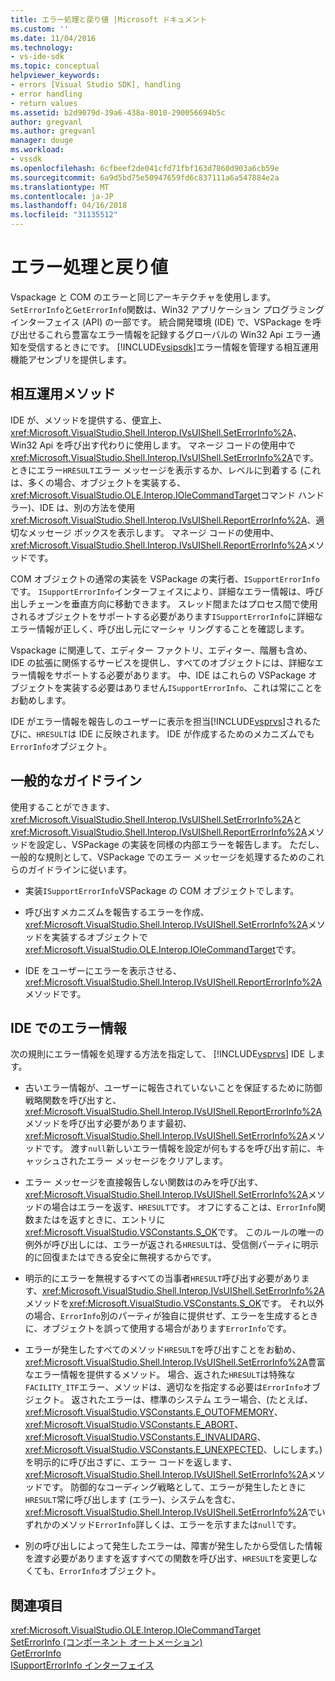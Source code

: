 ```yaml
---
title: エラー処理と戻り値 |Microsoft ドキュメント
ms.custom: ''
ms.date: 11/04/2016
ms.technology:
- vs-ide-sdk
ms.topic: conceptual
helpviewer_keywords:
- errors [Visual Studio SDK], handling
- error handling
- return values
ms.assetid: b2d9079d-39a6-438a-8010-290056694b5c
author: gregvanl
ms.author: gregvanl
manager: douge
ms.workload:
- vssdk
ms.openlocfilehash: 6cfbeef2de041cfd71fbf163d7860d903a6cb59e
ms.sourcegitcommit: 6a9d5bd75e50947659fd6c837111a6a547884e2a
ms.translationtype: MT
ms.contentlocale: ja-JP
ms.lasthandoff: 04/16/2018
ms.locfileid: "31135512"
---
```

# <a name="error-handling-and-return-values"></a>エラー処理と戻り値
Vspackage と COM のエラーと同じアーキテクチャを使用します。 `SetErrorInfo`と`GetErrorInfo`関数は、Win32 アプリケーション プログラミング インターフェイス (API) の一部です。 統合開発環境 (IDE) で、VSPackage を呼び出せるこれら豊富なエラー情報を記録するグローバルの Win32 Api エラー通知を受信するときにです。 [!INCLUDE[vsipsdk](../extensibility/includes/vsipsdk_md.md)]エラー情報を管理する相互運用機能アセンブリを提供します。  
  
## <a name="interop-methods"></a>相互運用メソッド  
 IDE が、メソッドを提供する、便宜上、 <xref:Microsoft.VisualStudio.Shell.Interop.IVsUIShell.SetErrorInfo%2A>、Win32 Api を呼び出す代わりに使用します。 マネージ コードの使用中で<xref:Microsoft.VisualStudio.Shell.Interop.IVsUIShell.SetErrorInfo%2A>です。 ときにエラー`HRESULT`エラー メッセージを表示するか、レベルに到着する (これは、多くの場合、オブジェクトを実装する、<xref:Microsoft.VisualStudio.OLE.Interop.IOleCommandTarget>コマンド ハンドラー)、IDE は、別の方法を使用<xref:Microsoft.VisualStudio.Shell.Interop.IVsUIShell.ReportErrorInfo%2A>、適切なメッセージ ボックスを表示します。 マネージ コードの使用中、<xref:Microsoft.VisualStudio.Shell.Interop.IVsUIShell.ReportErrorInfo%2A>メソッドです。  
  
 COM オブジェクトの通常の実装を VSPackage の実行者、`ISupportErrorInfo`です。 `ISupportErrorInfo`インターフェイスにより、詳細なエラー情報は、呼び出しチェーンを垂直方向に移動できます。 スレッド間またはプロセス間で使用されるオブジェクトをサポートする必要があります`ISupportErrorInfo`に詳細なエラー情報が正しく、呼び出し元にマーシャ リングすることを確認します。  
  
 Vspackage に関連して、エディター ファクトリ、エディター、階層も含め、IDE の拡張に関係するサービスを提供し、すべてのオブジェクトには、詳細なエラー情報をサポートする必要があります。 中、IDE はこれらの VSPackage オブジェクトを実装する必要はありません`ISupportErrorInfo`、これは常にことをお勧めします。  
  
 IDE がエラー情報を報告しのユーザーに表示を担当[!INCLUDE[vsprvs](../code-quality/includes/vsprvs_md.md)]されるたびに、`HRESULT`は IDE に反映されます。 IDE が作成するためのメカニズムでも`ErrorInfo`オブジェクト。  
  
## <a name="general-guidelines"></a>一般的なガイドライン  
 使用することができます、<xref:Microsoft.VisualStudio.Shell.Interop.IVsUIShell.SetErrorInfo%2A>と<xref:Microsoft.VisualStudio.Shell.Interop.IVsUIShell.ReportErrorInfo%2A>メソッドを設定し、VSPackage の実装を同様の内部エラーを報告します。 ただし、一般的な規則として、VSPackage でのエラー メッセージを処理するためのこれらのガイドラインに従います。  
  
-   実装`ISupportErrorInfo`VSPackage の COM オブジェクトでします。  
  
-   呼び出すメカニズムを報告するエラーを作成、<xref:Microsoft.VisualStudio.Shell.Interop.IVsUIShell.SetErrorInfo%2A>メソッドを実装するオブジェクトで<xref:Microsoft.VisualStudio.OLE.Interop.IOleCommandTarget>です。  
  
-   IDE をユーザーにエラーを表示させる、<xref:Microsoft.VisualStudio.Shell.Interop.IVsUIShell.ReportErrorInfo%2A>メソッドです。  
  
## <a name="error-information-in-the-ide"></a>IDE でのエラー情報  
 次の規則にエラー情報を処理する方法を指定して、 [!INCLUDE[vsprvs](../code-quality/includes/vsprvs_md.md)] IDE します。  
  
-   古いエラー情報が、ユーザーに報告されていないことを保証するために防御戦略関数を呼び出すと、<xref:Microsoft.VisualStudio.Shell.Interop.IVsUIShell.ReportErrorInfo%2A>メソッドを呼び出す必要があります最初、<xref:Microsoft.VisualStudio.Shell.Interop.IVsUIShell.SetErrorInfo%2A>メソッドです。 渡す`null`新しいエラー情報を設定が何もするを呼び出す前に、キャッシュされたエラー メッセージをクリアします。  
  
-   エラー メッセージを直接報告しない関数はのみを呼び出す、<xref:Microsoft.VisualStudio.Shell.Interop.IVsUIShell.SetErrorInfo%2A>メソッドの場合はエラーを返す、`HRESULT`です。 オフにすることは、`ErrorInfo`関数またはを返すときに、エントリに<xref:Microsoft.VisualStudio.VSConstants.S_OK>です。 このルールの唯一の例外が呼び出しには、エラーが返される`HRESULT`は、受信側パーティに明示的に回復またはできる安全に無視するからです。  
  
-   明示的にエラーを無視するすべての当事者`HRESULT`呼び出す必要があります、<xref:Microsoft.VisualStudio.Shell.Interop.IVsUIShell.SetErrorInfo%2A>メソッドを<xref:Microsoft.VisualStudio.VSConstants.S_OK>です。 それ以外の場合、`ErrorInfo`別のパーティが独自に提供せず、エラーを生成するときに、オブジェクトを誤って使用する場合があります`ErrorInfo`です。  
  
-   エラーが発生したすべてのメソッド`HRESULT`を呼び出すことをお勧め、<xref:Microsoft.VisualStudio.Shell.Interop.IVsUIShell.SetErrorInfo%2A>豊富なエラー情報を提供するメソッド。 場合、返された`HRESULT`は特殊な`FACILITY_ITF`エラー、メソッドは、適切なを指定する必要は`ErrorInfo`オブジェクト。 返されたエラーは、標準のシステム エラー場合、(たとえば、 <xref:Microsoft.VisualStudio.VSConstants.E_OUTOFMEMORY>、 <xref:Microsoft.VisualStudio.VSConstants.E_ABORT>、 <xref:Microsoft.VisualStudio.VSConstants.E_INVALIDARG>、 <xref:Microsoft.VisualStudio.VSConstants.E_UNEXPECTED>、しにします。) を明示的に呼び出さずに、エラー コードを返します、<xref:Microsoft.VisualStudio.Shell.Interop.IVsUIShell.SetErrorInfo%2A>メソッドです。 防御的なコーディング戦略として、エラーが発生したときに`HRESULT`常に呼び出します (エラー)、システムを含む、<xref:Microsoft.VisualStudio.Shell.Interop.IVsUIShell.SetErrorInfo%2A>でいずれかのメソッド`ErrorInfo`詳しくは、エラーを示すまたは`null`です。  
  
-   別の呼び出しによって発生したエラーは、障害が発生したから受信した情報を渡す必要がありますを返すすべての関数を呼び出す、`HRESULT`を変更しなくても、`ErrorInfo`オブジェクト。  
  
## <a name="see-also"></a>関連項目  
 <xref:Microsoft.VisualStudio.OLE.Interop.IOleCommandTarget>   
 [SetErrorInfo (コンポーネント オートメーション)](http://msdn.microsoft.com/en-us/8eaacfac-fc37-4eaa-870b-10b99d598d66)   
 [GetErrorInfo](http://msdn.microsoft.com/en-us/03317526-8c4f-4173-bc10-110c8112676a)   
 [ISupportErrorInfo インターフェイス](http://msdn.microsoft.com/en-us/42d33066-36b4-4a5b-aa5d-46682e560f32)